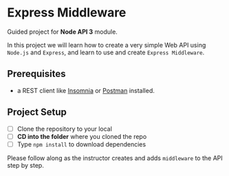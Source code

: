# Express Middleware

Guided project for **Node API 3** module.

In this project we will learn how to create a very simple Web API using `Node.js` and `Express`, and learn to use and create `Express Middleware`.

## Prerequisites

- a REST client like [Insomnia](https://insomnia.rest/download/) or [Postman](https://www.getpostman.com/downloads/) installed.

## Project Setup

- [ ] Clone the repository to your local
- [ ] **CD into the folder** where you cloned the repo
- [ ] Type `npm install` to download dependencies

Please follow along as the instructor creates and adds `middleware` to the API step by step.
